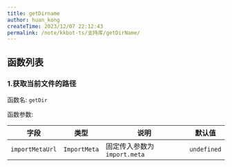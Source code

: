 ```yaml
---
title: getDirname
author: huan_kong
createTime: 2023/12/07 22:12:43
permalink: /note/kkbot-ts/支持库/getDirName/
---
```


## 函数列表

### 1.获取当前文件的路径

函数名: `getDir`

函数参数:

| 字段            | 类型         | 说明                         | 默认值      |
| --------------- | ------------ | ---------------------------- | ----------- |
| `importMetaUrl` | `ImportMeta` | 固定传入参数为 `import.meta` | `undefined` |
